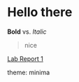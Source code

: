 # Hello there
**Bold** vs. *Italic*
> nice

[Lab Report 1](https://dante-lafranchi.github.io/cse15l-lab-reports/lab-report-1-week-0.html)

theme: minima
